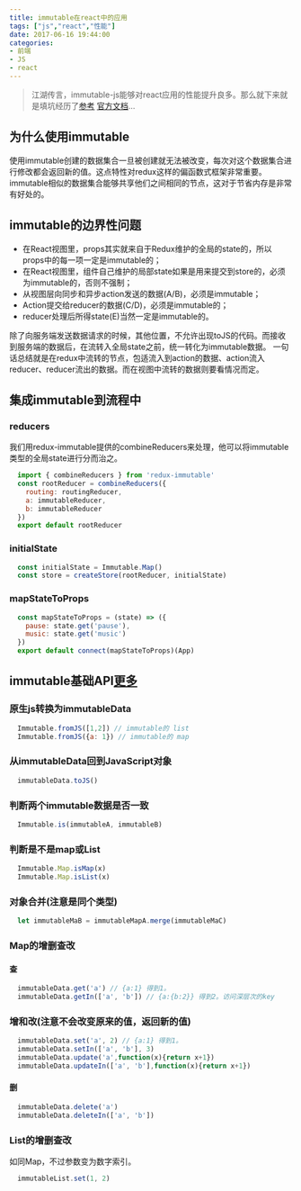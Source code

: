 ```yaml
---
title: immutable在react中的应用
tags: ["js","react","性能"]
date: 2017-06-16 19:44:00
categories:
- 前端
- JS
- react
---
```

> 江湖传言，immutable-js能够对react应用的性能提升良多。那么就下来就是填坑经历了[参考](https://github.com/chvin/react-tetris/tree/master/src)  [官方文档](https://github.com/reactjs/redux/blob/master/docs/recipes/UsingImmutableJS.md)...

<!-- more -->
## 为什么使用immutable
使用immutable创建的数据集合一旦被创建就无法被改变，每次对这个数据集合进行修改都会返回新的值。这点特性对redux这样的偏函数式框架非常重要。
immutable相似的数据集合能够共享他们之间相同的节点，这对于节省内存是非常有好处的。
## immutable的边界性问题
- 在React视图里，props其实就来自于Redux维护的全局的state的，所以props中的每一项一定是immutable的；
- 在React视图里，组件自己维护的局部state如果是用来提交到store的，必须为immutable的，否则不强制；
- 从视图层向同步和异步action发送的数据(A/B)，必须是immutable；
- Action提交给reducer的数据(C/D)，必须是immutable的；
- reducer处理后所得state(E)当然一定是immutable的。

除了向服务端发送数据请求的时候，其他位置，不允许出现toJS的代码。而接收到服务端的数据后，在流转入全局state之前，统一转化为immutable数据。
一句话总结就是在redux中流转的节点，包适流入到action的数据、action流入reducer、reducer流出的数据。而在视图中流转的数据则要看情况而定。
## 集成immutable到流程中
### reducers
我们用redux-immutable提供的combineReducers来处理，他可以将immutable类型的全局state进行分而治之。
```js
  import { combineReducers } from 'redux-immutable'
  const rootReducer = combineReducers({
  	routing: routingReducer,
  	a: immutableReducer,
  	b: immutableReducer
  })
  export default rootReducer
```
### initialState
```js
  const initialState = Immutable.Map()
  const store = createStore(rootReducer, initialState)
```
### mapStateToProps
```js
  const mapStateToProps = (state) => ({
    pause: state.get('pause'),
    music: state.get('music')
  })
  export default connect(mapStateToProps)(App)
```
## immutable基础API[更多](https://yq.aliyun.com/articles/69516)
### 原生js转换为immutableData
```js
  Immutable.fromJS([1,2]) // immutable的 list
  Immutable.fromJS({a: 1}) // immutable的 map
```
### 从immutableData回到JavaScript对象
```js
  immutableData.toJS()
```
### 判断两个immutable数据是否一致
```js
  Immutable.is(immutableA, immutableB)
```
### 判断是不是map或List
```js
  Immutable.Map.isMap(x)
  Immutable.Map.isList(x)
```
### 对象合并(注意是同个类型)
```js
  let immutableMaB = immutableMapA.merge(immutableMaC)
```
### Map的增删查改
#### 查
```js
  immutableData.get('a') // {a:1} 得到1。
  immutableData.getIn(['a', 'b']) // {a:{b:2}} 得到2。访问深层次的key
```
### 增和改(注意不会改变原来的值，返回新的值)
```js
  immutableData.set('a', 2) // {a:1} 得到1。
  immutableData.setIn(['a', 'b'], 3)
  immutableData.update('a',function(x){return x+1})
  immutableData.updateIn(['a', 'b'],function(x){return x+1})
```
#### 删
```js
  immutableData.delete('a')
  immutableData.deleteIn(['a', 'b'])
```
### List的增删查改
如同Map，不过参数变为数字索引。
```js
  immutableList.set(1, 2)
```
